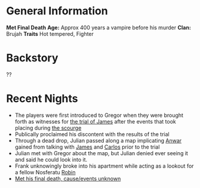 <!-- TITLE: Gregor -->
<!-- SUBTITLE: Met his final death. Former member of the Primogen-->

# General Information
**Met Final Death**
**Age:** Approx 400 years a vampire before his murder
**Clan:** Brujah
**Traits** Hot tempered, Fighter
# Backstory
??
# Recent Nights
* The players were first introduced to Gregor when they were brought forth as witnesses for [the trial of James](/vtm/events/trial) after the events that took placing during [the scourge](/vtm/events/the-scourge)
* Publically proclaimed his discontent with the results of the trial
* Through a dead drop, Julian passed along a map implicating [Anwar](/vtm/npc/anwar) gained from talking with [James](/vtm/npc/james) and [Carlos](/vtm/npc/carlos) prior to the trial
* Julian met with Gregor about the map, but Julian denied ever seeing it and said he could look into it.
* Frank unknowingly broke into his apartment while acting as a lookout for a fellow Nosferatu [Robin](/vtm/npc/robin)
* [Met his final death, cause/events unknown](/vtm/events/death-of-gregor)